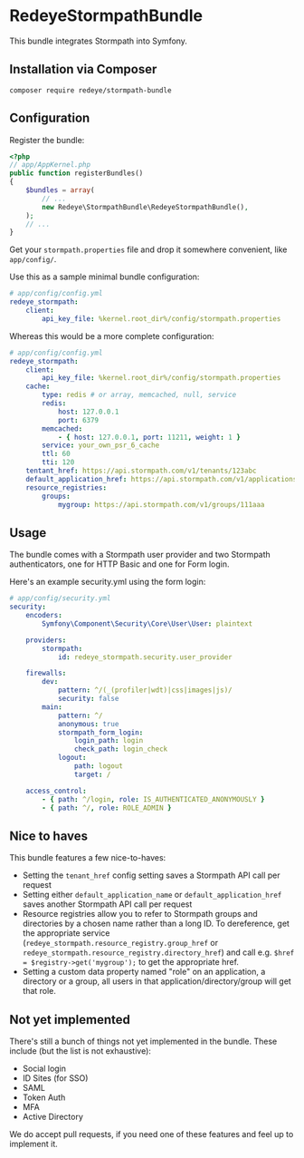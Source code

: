 # RedeyeStormpathBundle

This bundle integrates Stormpath into Symfony.

## Installation via Composer

    composer require redeye/stormpath-bundle

## Configuration
Register the bundle:

```php
<?php
// app/AppKernel.php
public function registerBundles()
{
    $bundles = array(
        // ...
        new Redeye\StormpathBundle\RedeyeStormpathBundle(),
    );
    // ...
}
```

Get your `stormpath.properties` file and drop it somewhere convenient, like `app/config/`.

Use this as a sample minimal bundle configuration:

```yaml
# app/config/config.yml
redeye_stormpath:
    client:
        api_key_file: %kernel.root_dir%/config/stormpath.properties
```

Whereas this would be a more complete configuration:

```yaml
# app/config/config.yml
redeye_stormpath:
    client:
        api_key_file: %kernel.root_dir%/config/stormpath.properties
    cache:
        type: redis # or array, memcached, null, service
        redis:
            host: 127.0.0.1
            port: 6379
        memcached:
        	- { host: 127.0.0.1, port: 11211, weight: 1 }
        service: your_own_psr_6_cache
        ttl: 60
        tti: 120
    tentant_href: https://api.stormpath.com/v1/tenants/123abc
    default_application_href: https://api.stormpath.com/v1/applications/124abd
    resource_registries:
        groups:
            mygroup: https://api.stormpath.com/v1/groups/111aaa

```

## Usage

The bundle comes with a Stormpath user provider and two Stormpath authenticators, one for HTTP Basic and one for Form login.

Here's an example security.yml using the form login:

```yaml
# app/config/security.yml
security:
    encoders:
        Symfony\Component\Security\Core\User\User: plaintext

    providers:
        stormpath:
            id: redeye_stormpath.security.user_provider

    firewalls:
        dev:
            pattern: ^/(_(profiler|wdt)|css|images|js)/
            security: false
        main:
            pattern: ^/
            anonymous: true
            stormpath_form_login:
                login_path: login
                check_path: login_check
            logout:
                path: logout
                target: /

    access_control:
        - { path: ^/login, role: IS_AUTHENTICATED_ANONYMOUSLY }
        - { path: ^/, role: ROLE_ADMIN }
```

## Nice to haves

This bundle features a few nice-to-haves:

* Setting the `tenant_href` config setting saves a Stormpath API call per request
* Setting either `default_application_name` or `default_application_href` saves another Stormpath API call per request
* Resource registries allow you to refer to Stormpath groups and directories by a chosen name rather than a long ID. To dereference, get the appropriate service (`redeye_stormpath.resource_registry.group_href` or `redeye_stormpath.resource_registry.directory_href`) and call e.g. `$href = $registry->get('mygroup');` to get the appropriate href.
* Setting a custom data property named "role" on an application, a directory or a group, all users in that application/directory/group will get that role.

## Not yet implemented

There's still a bunch of things not yet implemented in the bundle. These include (but the list is not exhaustive):

* Social login
* ID Sites (for SSO)
* SAML
* Token Auth
* MFA
* Active Directory

We do accept pull requests, if you need one of these features and feel up to implement it.
